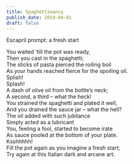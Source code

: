 ```yaml
---
title: Spaghettimancy
publish_date: 2019-04-01
draft: false
---
```


Escapril prompt: a fresh start

You waited ‘till the pot was ready,  
Then you cast in the spaghetti;  
The sticks of pasta pierced the roiling boil  
As your hands reached fierce for the spoiling oil.  
Splish!  
Splash!  
A dash of olive oil from the bottle’s neck;  
A second, a third – what the heck!  
You strained the spaghetti and plated it well,  
And you drained the sauce jar – what the hell?  
The oil added with such jubilance  
Simply acted as a lubricant  
You, feeling a fool, started to become irate  
As sauce pooled at the bottom of your plate.  
Ksshhhhh!  
Fill the pot again as you imagine a fresh start;  
Try again at this Italian dark and arcane art.  
